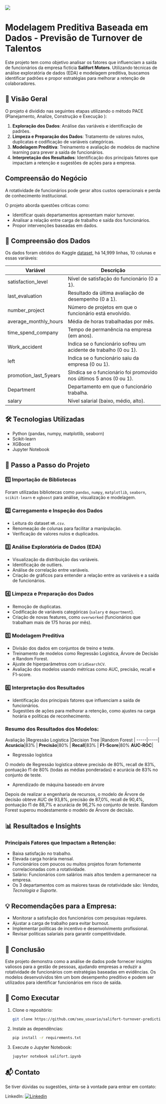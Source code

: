 <img src="https://github.com/monicamachadodev/salifort-turnover-prediction/blob/main/capa-previsao-turnover.jpg">

# Modelagem Preditiva Baseada em Dados - Previsão de Turnover de Talentos 

Este projeto tem como objetivo analisar os fatores que influenciam a saída de funcionários da empresa fictícia **Salifort Motors**. Utilizando técnicas de análise exploratória de dados (EDA) e modelagem preditiva, buscamos identificar padrões e propor estratégias para melhorar a retenção de colaboradores.


## 📌 Visão Geral

O projeto é dividido nas seguintes etapas utilizando o método PACE (Planejamento, Analize, Construção e Execução ):
1. **Exploração dos Dados**: Análise das variáveis e identificação de padrões.
2. **Limpeza e Preparação dos Dados**: Tratamento de valores nulos, duplicatas e codificação de variáveis categóricas.
3. **Modelagem Preditiva**: Treinamento e avaliação de modelos de machine learning para prever a saída de funcionários.
4. **Interpretação dos Resultados**: Identificação dos principais fatores que impactam a retenção e sugestões de ações para a empresa.

## Compreensão do Negócio

A rotatividade de funcionários pode gerar altos custos operacionais e perda de conhecimento institucional. 

O projeto aborda questões críticas como:

- Identificar quais departamentos apresentam maior turnover.
- Analisar a relação entre carga de trabalho e saída dos funcionários.
- Propor intervenções baseadas em dados.


## 📂 Compreensão dos Dados 

Os dados foram obtidos do Kaggle [dataset](https://www.kaggle.com/datasets/mfaisalqureshi/hr-analytics-and-job-prediction?select=HR_comma_sep.csv), há 14,999 linhas, 10 colunas e essas variáveis: 

Variável  |Descrição |
-----|-----| 
satisfaction_level|Nível de satisfação do funcionário (0 a 1).|
last_evaluation|Resultado da última avaliação de desempenho (0 a 1).|
number_project|Número de projetos em que o funcionário está envolvido.|
average_monthly_hours|Média de horas trabalhadas por mês.||
time_spend_company|Tempo de permanência na empresa (em anos).|
Work_accident|Indica se o funcionário sofreu um acidente de trabalho (0 ou 1).|
left|Indica se o funcionário saiu da empresa (0 ou 1).|
promotion_last_5years|SIndica se o funcionário foi promovido nos últimos 5 anos (0 ou 1).|
Department|Departamento em que o funcionário trabalha.|
salary|Nível salarial (baixo, médio, alto).

## 🛠️ Tecnologias Utilizadas 

- Python (pandas, numpy, matplotlib, seaborn)
- Scikit-learn
- XGBoost
- Jupyter Notebook

## 📖 Passo a Passo do Projeto

### 1️⃣ Importação de Bibliotecas
Foram utilizadas bibliotecas como `pandas`, `numpy`, `matplotlib`, `seaborn`, `scikit-learn` e `xgboost` para análise, visualização e modelagem.

### 2️⃣ Carregamento e Inspeção dos Dados
- Leitura do dataset `HR.csv`.
- Renomeação de colunas para facilitar a manipulação.
- Verificação de valores nulos e duplicados.

### 3️⃣ Análise Exploratória de Dados (EDA)
- Visualização da distribuição das variáveis.
- Identificação de outliers.
- Análise de correlação entre variáveis.
- Criação de gráficos para entender a relação entre as variáveis e a saída de funcionários.

### 4️⃣ Limpeza e Preparação dos Dados
- Remoção de duplicatas.
- Codificação de variáveis categóricas (`salary` e `department`).
- Criação de novas features, como `overworked` (funcionários que trabalham mais de 175 horas por mês).

### 5️⃣ Modelagem Preditiva
- Divisão dos dados em conjuntos de treino e teste.
- Treinamento de modelos como Regressão Logística, Árvore de Decisão e Random Forest.
- Ajuste de hiperparâmetros com `GridSearchCV`.
- Avaliação dos modelos usando métricas como AUC, precisão, recall e F1-score.

### 6️⃣ Interpretação dos Resultados
- Identificação dos principais fatores que influenciam a saída de funcionários.
- Sugestões de ações para melhorar a retenção, como ajustes na carga horária e políticas de reconhecimento.

### Resumo dos Resultados dos Modelos:

Avaliação  |Regressão Logistica |Decision Tree  |Random Forest |
-----|-----| 
**Acurácia**|83% | 
**Precisão**|80% |
**Recall**|83% |
**F1-Score**|80%
**AUC-ROC**|

- Regressão logística

O modelo de Regressão logística obteve precisão de 80%, recall de 83%, pontuação f1 de 80% (todas as médias ponderadas) e acurácia de 83% no conjunto de teste.

- Aprendizado de máquina baseado em árvore

Depois de realizar a engenharia de recursos, o modelo de Árvore de decisão obteve AUC de 93,8%, precisão de 87,0%, recall de 90,4%, pontuação f1 de 88,7% e acurácia de 96,2% no conjunto de teste. Random Forest superou modestamente o modelo de Árvore de decisão.


## 📊 Resultados e Insights

### Principais Fatores que Impactam a Retenção:
- Baixa satisfação no trabalho.
- Elevada carga horária mensal.
- Funcionários com poucos ou muitos projetos foram fortemente correlacionadas com a rotatividade.
- Salário: Funcionários com salários mais altos tendem a permanecer na empresa.
- Os 3 departamentos com as maiores taxas de rotatividade são: *Vendas, Tecnologia e Suporte*.

## 💡 Recomendações para a Empresa:
- Monitorar a satisfação dos funcionários com pesquisas regulares.
- Ajustar a carga de trabalho para evitar burnout.
- Implementar políticas de incentivo e desenvolvimento profissional.
- Revisar políticas salariais para garantir competitividade.

## 📌 Conclusão

Este projeto demonstra como a análise de dados pode fornecer insights valiosos para a gestão de pessoas, ajudando empresas a reduzir a rotatividade de funcionários com estratégias baseadas em evidências. Os modelos desenvolvidos têm um bom desempenho preditivo e podem ser utilizados para identificar funcionários em risco de saída.

## 🚀 Como Executar 

1. Clone o repositório:
   ```bash
   git clone https://github.com/seu_usuario/salifort-turnover-prediction.git

2. Instale as dependências:
   ```bash
   pip install -r requirements.txt
   
3. Execute o Jupyter Notebook:
   ```bash
   jupyter notebook salifort.ipynb
   
## 📬 Contato 

Se tiver dúvidas ou sugestões, sinta-se à vontade para entrar em contato:

LinkedIn: [![Linkedin](https://img.shields.io/badge/-monicaalessandra-blue?style=flat-square&logo=Linkedin&logoColor=white&link=LINK-DO-SEU-LINKEDIN)](https://www.linkedin.com/in/monicaalessandra/)

